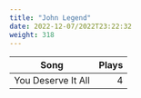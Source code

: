 ```yaml
---
title: "John Legend"
date: 2022-12-07/2022T23:22:32
weight: 318
---
```




 Song | Plays 
----- | -----:
You Deserve It All | 4
